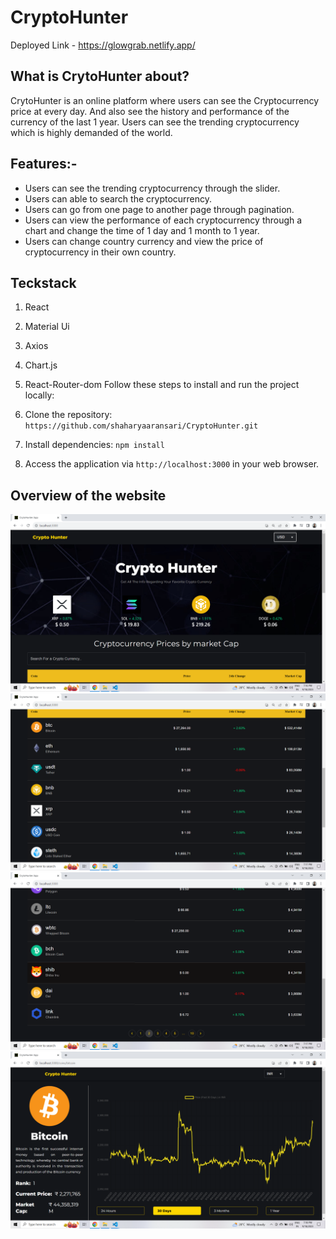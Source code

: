 # CryptoHunter
Deployed Link - https://glowgrab.netlify.app/

## What is CrytoHunter about?

CrytoHunter is an online platform where users can see the Cryptocurrency  price at every day. And also see the history and performance 
of the currency of the last 1 year. Users can see the trending cryptocurrency which is highly demanded of the world. 

## Features:-

- Users can see the trending cryptocurrency through the slider.
- Users can able to search the cryptocurrency.
- Users  can go from one page to another page through pagination.
- Users can view the performance of each cryptocurrency through a chart and change the time of 1 day and 1 month to 1 year.
- Users can change country currency and view the price of cryptocurrency in their own country.


## Teckstack
1. React
2. Material Ui
3. Axios
4. Chart.js
5. React-Router-dom
Follow these steps to install and run the project locally:

1. Clone the repository: `https://github.com/shaharyaaransari/CryptoHunter.git`
2. Install dependencies: `npm install`
3. Access the application via `http://localhost:3000` in your web browser.

## Overview of the website
![Alt text](<crypto-hunter/src/Images/Screenshot (283).png>)
![Alt text](<crypto-hunter/src/Images/Screenshot (284).png>)
![Alt text](<crypto-hunter/src/Images/Screenshot (285).png>)
![Alt text](<crypto-hunter/src/Images/Screenshot (286).png>)

   

